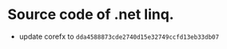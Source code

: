 <!--自述文件-->

# Source code of .net linq.

- update corefx to `dda4588873cde2740d15e32749ccfd13eb33db07`
